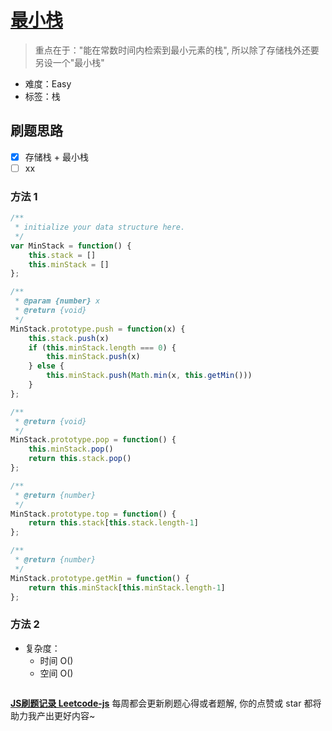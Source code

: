 # [最小栈](https://leetcode-cn.com/problems/min-stack/)

> 重点在于："能在常数时间内检索到最小元素的栈", 所以除了存储栈外还要另设一个"最小栈"

- 难度：Easy
- 标签：栈

## 刷题思路

- [x] 存储栈 + 最小栈
- [ ] xx

### 方法 1

``` js
/**
 * initialize your data structure here.
 */
var MinStack = function() {
    this.stack = []
    this.minStack = []
};

/** 
 * @param {number} x
 * @return {void}
 */
MinStack.prototype.push = function(x) {
    this.stack.push(x)
    if (this.minStack.length === 0) {
        this.minStack.push(x)
    } else {
        this.minStack.push(Math.min(x, this.getMin()))
    }
};

/**
 * @return {void}
 */
MinStack.prototype.pop = function() {
    this.minStack.pop()
    return this.stack.pop()
};

/**
 * @return {number}
 */
MinStack.prototype.top = function() {
    return this.stack[this.stack.length-1]
};

/**
 * @return {number}
 */
MinStack.prototype.getMin = function() {
    return this.minStack[this.minStack.length-1]
};
```

### 方法 2

- 复杂度：
    - 时间 O()
    - 空间 O()

``` js

```

**[JS刷题记录 Leetcode-js](https://github.com/Nodreame/leetcode-js)** 每周都会更新刷题心得或者题解, 你的点赞或 star 都将助力我产出更好内容~
